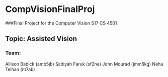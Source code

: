 # CompVisionFinalProj
###Final Project for the Computer Vision S17 CS 4501

## Topic: Assisted Vision

### Team:
Allison Babick (amb5jb)
Sadiyah Faruk (sf2ne)
John Mourad (jmm5kg)
Neha Telhan (nt7ab)
